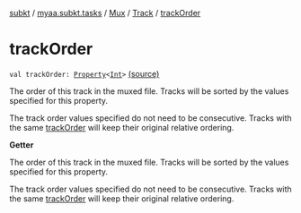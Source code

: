 [subkt](../../../index.md) / [myaa.subkt.tasks](../../index.md) / [Mux](../index.md) / [Track](index.md) / [trackOrder](./track-order.md)

# trackOrder

`val trackOrder: `[`Property`](https://docs.gradle.org/current/javadoc/org/gradle/api/provider/Property.html)`<`[`Int`](https://kotlinlang.org/api/latest/jvm/stdlib/kotlin/-int/index.html)`>` [(source)](https://github.com/Myaamori/SubKt/blob/0.1.11/src/main/kotlin/myaa/subkt/tasks/muxtask.kt#L322)

The order of this track in the muxed file. Tracks will be sorted
by the values specified for this property.

The track order values specified do not need to be consecutive.
Tracks with the same [trackOrder](./track-order.md) will keep their original relative ordering.

**Getter**

The order of this track in the muxed file. Tracks will be sorted
by the values specified for this property.

The track order values specified do not need to be consecutive.
Tracks with the same [trackOrder](./track-order.md) will keep their original relative ordering.


